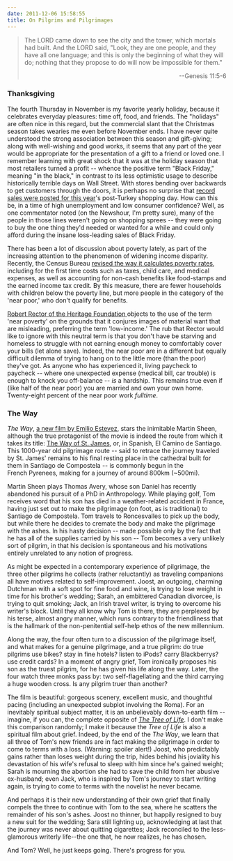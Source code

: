 ```yaml
---
date: 2011-12-06 15:58:55
title: On Pilgrims and Pilgrimages
---
```


<blockquote>
<p style="text-align: left;">The LORD came down to see the city and the tower, which mortals had built. And the LORD said, "Look, they are one people, and they have all one language; and this is only the beginning of what they will do; nothing that they propose to do will now be impossible for them."</p>
<p style="text-align: right;"><span class="Apple-style-span" style="font-style: normal;">--Genesis 11:5-6</span></p>
</blockquote>
<h3>Thanksgiving</h3>
The fourth Thursday in November is my favorite yearly holiday, because it celebrates everyday pleasures: time off, food, and friends. The "holidays" are often nice in this regard, but the commercial slant that the Christmas season takes wearies me even before November ends. I have never quite understood the strong association between this season and gift-giving; along with well-wishing and good works, it seems that any part of the year would be appropriate for the presentation of a gift to a friend or loved one. I remember learning with great shock that it was at the holiday season that most retailers turned a profit -- whence the positive term "Black Friday," meaning "in the black," in contrast to its less optimistic usage to describe historically terrible days on Wall Street.

<!--more-->With stores bending over backwards to get customers through the doors, it is perhaps no surprise that <a href="http://www.nytimes.com/2011/11/28/business/retailers-see-surge-in-sales-at-least-early.html?_r=1" target="_blank">record sales were posted for this year</a>'s post-Turkey shopping day. How can this be, in a time of high unemployment and low consumer confidence? Well, as one commentator noted (on the Newshour, I'm pretty sure), many of the people in those lines weren't going on shopping sprees -- they were going to buy the one thing they'd needed or wanted for a while and could only afford during the insane loss-leading sales of Black Friday.

There has been a lot of discussion about poverty lately, as part of the increasing attention to the phenomenon of widening income disparity. Recently, the Census Bureau <a href="http://www.nytimes.com/2011/11/08/us/poverty-gets-new-measure-at-census-bureau.html" target="_blank">revised the way it calculates poverty rates</a>, including for the first time costs such as taxes, child care, and medical expenses, as well as accounting for non-cash benefits like food-stamps and the earned income tax credit. By this measure, there are fewer households with children below the poverty line, but more people in the category of the 'near poor,' who don't qualify for benefits.

<a href="http://www.nytimes.com/2011/11/19/us/census-measures-those-not-quite-in-poverty-but-struggling.html?pagewanted=2" target="_blank">Robert Rector of the Heritage Foundation </a>objects to the use of the term 'near poverty' on the grounds that it conjures images of material want that are misleading, preferring the term 'low-income.' The rub that Rector would like to ignore with this neutral term is that you don't have be starving and homeless to struggle with not earning enough money to comfortably cover your bills (let alone save). Indeed, the near poor are in a different but equally difficult dilemma of trying to hang on to the little more (than the poor) they've got. As anyone who has experienced it, living paycheck to paycheck -- where one unexpected expense (medical bill, car trouble) is enough to knock you off-balance -- <em>is</em> a hardship. This remains true even if (like half of the near poor) you are married and own your own home. Twenty-eight percent of the near poor work <em>fulltime</em>.
<h3>The Way</h3>
<em>The Way</em>, <a href="http://www.iconmovies.co.uk/theway/" target="_blank">a new film by Emilio Estevez</a>, stars the inimitable Martin Sheen, although the true protagonist of the movie is indeed the route from which it takes its title: <a href="http://en.wikipedia.org/wiki/Way_of_St._James" target="_blank">The Way of St. James</a>, or, in Spanish, El Camino de Santiago. This 1000-year old pilgrimage route -- said to retrace the journey traveled by St. James' remains to his final resting place in the cathedral built for them in Santiago de Compostela -- is commonly begun in the French Pyrenees, making for a journey of around 800km (~500mi).

Martin Sheen plays Thomas Avery, whose son Daniel has recently abandoned his pursuit of a PhD in Anthropology. While playing golf, Tom receives word that his son has died in a weather-related accident in France, having just set out to make the pilgrimage (on foot, as is traditional) to Santiago de Compostela. Tom travels to Roncesvalles to pick up the body, but while there he decides to cremate the body and make the pilgrimage with the ashes. In his hasty decision -- made possible only by the fact that he has all of the supplies carried by his son -- Tom becomes a very unlikely sort of pilgrim, in that his decision is spontaneous and his motivations entirely unrelated to any notion of progress.

As might be expected in a contemporary experience of pilgrimage, the three other pilgrims he collects (rather reluctantly) as traveling companions all have motives related to self-improvement. Joost, an outgoing, charming Dutchman with a soft spot for fine food and wine, is trying to lose weight in time for his brother's wedding; Sarah, an embittered Canadian divorcee, is trying to quit smoking; Jack, an Irish travel writer, is trying to overcome his writer's block. Until they all know why Tom is there, they are perplexed by his terse, almost angry manner, which runs contrary to the friendliness that is the hallmark of the non-penitential self-help ethos of the new millennium.

Along the way, the four often turn to a discussion of the pilgrimage itself, and what makes for a genuine pilgrimage, and a true pilgrim: do true pilgrims use bikes? stay in fine hotels? listen to iPods? carry Blackberrys? use credit cards? In a moment of angry grief, Tom ironically proposes his son as the truest pilgrim, for he has given his life along the way. Later, the four watch three monks pass by: two self-flagellating and the third carrying a huge wooden cross. Is any pilgrim truer than another?

The film is beautiful: gorgeous scenery, excellent music, and thoughtful pacing (including an unexpected subplot involving the Roma). For an inevitably spiritual subject matter, it is an unbelievably down-to-earth film -- imagine, if you can, the complete opposite of <em><a title="On swatting fliesâ€¦ and butterflies" href="http://www.lightthetunnel.net/?p=87">The Tree of Life</a></em>. I don't make this comparison randomly; I make it because the <em>Tree of Life</em> is also a spiritual film about grief. Indeed, by the end of the <em>The Way</em>, we learn that all three of Tom's new friends are in fact making the pilgrimage in order to come to terms with a loss. (Warning: spoiler alert!) Joost, who predictably gains rather than loses weight during the trip, hides behind his joviality his devastation of his wife's refusal to sleep with him since he's gained weight; Sarah is mourning the abortion she had to save the child from her abusive ex-husband; even Jack, who is inspired by Tom's journey to start writing again, is trying to come to terms with the novelist he never became.

And perhaps it is their new understanding of their own grief that finally compels the three to continue with Tom to the sea, where he scatters the remainder of his son's ashes. Joost no thinner, but happily resigned to buy a new suit for the wedding; Sara still lighting up, acknowledging at last that the journey was never about quitting cigarettes; Jack reconciled to the less-glamorous writerly life--the one that, he now realizes, he has chosen.

And Tom? Well, he just keeps going. There's progress for you.

